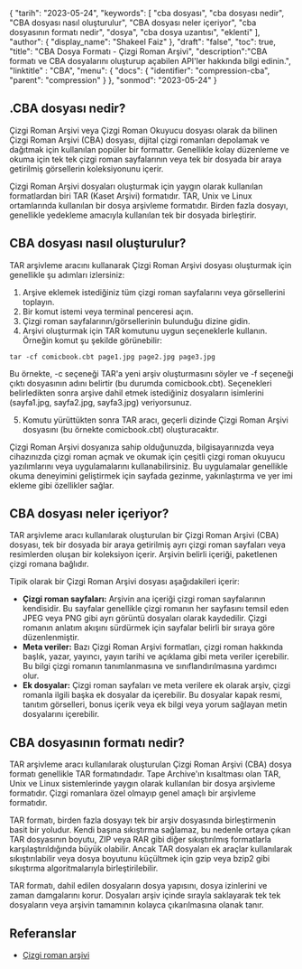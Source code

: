 {
"tarih": "2023-05-24",
  "keywords": [
"cba dosyası",
"cba dosyası nedir",
"CBA dosyası nasıl oluşturulur",
"CBA dosyası neler içeriyor",
"cba dosyasının formatı nedir",
"dosya",
"cba dosya uzantısı",
"eklenti"
],
  "author": {
"display_name": "Shakeel Faiz"
},
"draft": "false",
"toc": true,
"title": "CBA Dosya Formatı - Çizgi Roman Arşivi",
  "description":"CBA formatı ve CBA dosyalarını oluşturup açabilen API'ler hakkında bilgi edinin.",
"linktitle" : "CBA",
  "menu": {
    "docs": {
      "identifier": "compression-cba",
      "parent": "compression"
}
},
"sonmod": "2023-05-24"
}

## .CBA dosyası nedir?

Çizgi Roman Arşivi veya Çizgi Roman Okuyucu dosyası olarak da bilinen Çizgi Roman Arşivi (CBA) dosyası, dijital çizgi romanları depolamak ve dağıtmak için kullanılan popüler bir formattır. Genellikle kolay düzenleme ve okuma için tek tek çizgi roman sayfalarının veya tek bir dosyada bir araya getirilmiş görsellerin koleksiyonunu içerir.

Çizgi Roman Arşivi dosyaları oluşturmak için yaygın olarak kullanılan formatlardan biri TAR (Kaset Arşivi) formatıdır. TAR, Unix ve Linux ortamlarında kullanılan bir dosya arşivleme formatıdır. Birden fazla dosyayı, genellikle yedekleme amacıyla kullanılan tek bir dosyada birleştirir.

## CBA dosyası nasıl oluşturulur?

TAR arşivleme aracını kullanarak Çizgi Roman Arşivi dosyası oluşturmak için genellikle şu adımları izlersiniz:

1. Arşive eklemek istediğiniz tüm çizgi roman sayfalarını veya görsellerini toplayın.
2. Bir komut istemi veya terminal penceresi açın.
3. Çizgi roman sayfalarının/görsellerinin bulunduğu dizine gidin.
4. Arşivi oluşturmak için TAR komutunu uygun seçeneklerle kullanın. Örneğin komut şu şekilde görünebilir:

```
tar -cf comicbook.cbt page1.jpg page2.jpg page3.jpg
```

Bu örnekte, -c seçeneği TAR'a yeni arşiv oluşturmasını söyler ve -f seçeneği çıktı dosyasının adını belirtir (bu durumda comicbook.cbt). Seçenekleri belirledikten sonra arşive dahil etmek istediğiniz dosyaların isimlerini (sayfa1.jpg, sayfa2.jpg, sayfa3.jpg) veriyorsunuz.

5. Komutu yürüttükten sonra TAR aracı, geçerli dizinde Çizgi Roman Arşivi dosyasını (bu örnekte comicbook.cbt) oluşturacaktır.

Çizgi Roman Arşivi dosyanıza sahip olduğunuzda, bilgisayarınızda veya cihazınızda çizgi roman açmak ve okumak için çeşitli çizgi roman okuyucu yazılımlarını veya uygulamalarını kullanabilirsiniz. Bu uygulamalar genellikle okuma deneyimini geliştirmek için sayfada gezinme, yakınlaştırma ve yer imi ekleme gibi özellikler sağlar.

## CBA dosyası neler içeriyor?

TAR arşivleme aracı kullanılarak oluşturulan bir Çizgi Roman Arşivi (CBA) dosyası, tek bir dosyada bir araya getirilmiş ayrı çizgi roman sayfaları veya resimlerden oluşan bir koleksiyon içerir. Arşivin belirli içeriği, paketlenen çizgi romana bağlıdır.

Tipik olarak bir Çizgi Roman Arşivi dosyası aşağıdakileri içerir:

- **Çizgi roman sayfaları:** Arşivin ana içeriği çizgi roman sayfalarının kendisidir. Bu sayfalar genellikle çizgi romanın her sayfasını temsil eden JPEG veya PNG gibi ayrı görüntü dosyaları olarak kaydedilir. Çizgi romanın anlatım akışını sürdürmek için sayfalar belirli bir sıraya göre düzenlenmiştir.
- **Meta veriler:** Bazı Çizgi Roman Arşivi formatları, çizgi roman hakkında başlık, yazar, yayıncı, yayın tarihi ve açıklama gibi meta veriler içerebilir. Bu bilgi çizgi romanın tanımlanmasına ve sınıflandırılmasına yardımcı olur.
- **Ek dosyalar:** Çizgi roman sayfaları ve meta verilere ek olarak arşiv, çizgi romanla ilgili başka ek dosyalar da içerebilir. Bu dosyalar kapak resmi, tanıtım görselleri, bonus içerik veya ek bilgi veya yorum sağlayan metin dosyalarını içerebilir.

## CBA dosyasının formatı nedir?

TAR arşivleme aracı kullanılarak oluşturulan Çizgi Roman Arşivi (CBA) dosya formatı genellikle TAR formatındadır. Tape Archive'ın kısaltması olan TAR, Unix ve Linux sistemlerinde yaygın olarak kullanılan bir dosya arşivleme formatıdır. Çizgi romanlara özel olmayıp genel amaçlı bir arşivleme formatıdır.

TAR formatı, birden fazla dosyayı tek bir arşiv dosyasında birleştirmenin basit bir yoludur. Kendi başına sıkıştırma sağlamaz, bu nedenle ortaya çıkan TAR dosyasının boyutu, ZIP veya RAR gibi diğer sıkıştırılmış formatlarla karşılaştırıldığında büyük olabilir. Ancak TAR dosyaları ek araçlar kullanılarak sıkıştırılabilir veya dosya boyutunu küçültmek için gzip veya bzip2 gibi sıkıştırma algoritmalarıyla birleştirilebilir.

TAR formatı, dahil edilen dosyaların dosya yapısını, dosya izinlerini ve zaman damgalarını korur. Dosyaları arşiv içinde sırayla saklayarak tek tek dosyaların veya arşivin tamamının kolayca çıkarılmasına olanak tanır.

## Referanslar
* [Çizgi roman arşivi](https://en.wikipedia.org/wiki/Comic_book_archive)

